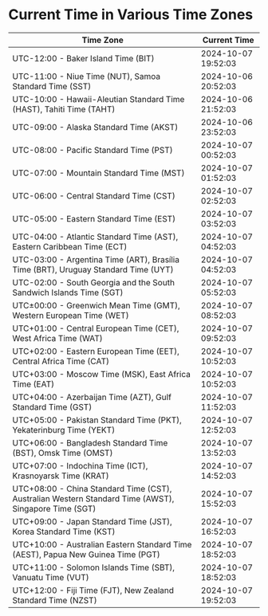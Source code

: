 # Current Time in Various Time Zones

| Time Zone | Current Time |
|-----------|--------------|
| UTC-12:00 - Baker Island Time (BIT) | 2024-10-07 19:52:03 |
| UTC-11:00 - Niue Time (NUT), Samoa Standard Time (SST) | 2024-10-06 20:52:03 |
| UTC-10:00 - Hawaii-Aleutian Standard Time (HAST), Tahiti Time (TAHT) | 2024-10-06 21:52:03 |
| UTC-09:00 - Alaska Standard Time (AKST) | 2024-10-06 23:52:03 |
| UTC-08:00 - Pacific Standard Time (PST) | 2024-10-07 00:52:03 |
| UTC-07:00 - Mountain Standard Time (MST) | 2024-10-07 01:52:03 |
| UTC-06:00 - Central Standard Time (CST) | 2024-10-07 02:52:03 |
| UTC-05:00 - Eastern Standard Time (EST) | 2024-10-07 03:52:03 |
| UTC-04:00 - Atlantic Standard Time (AST), Eastern Caribbean Time (ECT) | 2024-10-07 04:52:03 |
| UTC-03:00 - Argentina Time (ART), Brasília Time (BRT), Uruguay Standard Time (UYT) | 2024-10-07 04:52:03 |
| UTC-02:00 - South Georgia and the South Sandwich Islands Time (SGT) | 2024-10-07 05:52:03 |
| UTC±00:00 - Greenwich Mean Time (GMT), Western European Time (WET) | 2024-10-07 08:52:03 |
| UTC+01:00 - Central European Time (CET), West Africa Time (WAT) | 2024-10-07 09:52:03 |
| UTC+02:00 - Eastern European Time (EET), Central Africa Time (CAT) | 2024-10-07 10:52:03 |
| UTC+03:00 - Moscow Time (MSK), East Africa Time (EAT) | 2024-10-07 10:52:03 |
| UTC+04:00 - Azerbaijan Time (AZT), Gulf Standard Time (GST) | 2024-10-07 11:52:03 |
| UTC+05:00 - Pakistan Standard Time (PKT), Yekaterinburg Time (YEKT) | 2024-10-07 12:52:03 |
| UTC+06:00 - Bangladesh Standard Time (BST), Omsk Time (OMST) | 2024-10-07 13:52:03 |
| UTC+07:00 - Indochina Time (ICT), Krasnoyarsk Time (KRAT) | 2024-10-07 14:52:03 |
| UTC+08:00 - China Standard Time (CST), Australian Western Standard Time (AWST), Singapore Time (SGT) | 2024-10-07 15:52:03 |
| UTC+09:00 - Japan Standard Time (JST), Korea Standard Time (KST) | 2024-10-07 16:52:03 |
| UTC+10:00 - Australian Eastern Standard Time (AEST), Papua New Guinea Time (PGT) | 2024-10-07 18:52:03 |
| UTC+11:00 - Solomon Islands Time (SBT), Vanuatu Time (VUT) | 2024-10-07 18:52:03 |
| UTC+12:00 - Fiji Time (FJT), New Zealand Standard Time (NZST) | 2024-10-07 19:52:03 |
